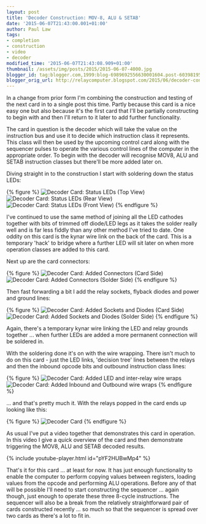 ```yaml
---
layout: post
title: 'Decoder Construction: MOV-8, ALU & SETAB'
date: '2015-06-07T21:43:00.001+01:00'
author: Paul Law
tags:
- completion
- construction
- video
- decoder
modified_time: '2015-06-07T21:43:08.909+01:00'
thumbnail: /assets/img/posts/2015/2015-06-07-4000.jpg
blogger_id: tag:blogger.com,1999:blog-6989692556630001604.post-6039819533217163126
blogger_orig_url: http://relaycomputer.blogspot.com/2015/06/decoder-construction-mov-8-alu-setab.html
---
```


In a change from prior form 
I'm combining the construction and testing of the next card in to a single 
post this time. Partly because this card is a nice easy one but also because 
it's the first card that I'll be partially constructing to begin with and then 
I'll return to it later to add further functionality.

The card in 
question is the decoder which will take the value on the instruction bus and 
use it to decide which instruction class it represents. This class will then 
be used by the upcoming control card along with the sequencer pulses to 
operate the various control lines of the computer in the appropriate order. To 
begin with the decoder will recognise MOV8, ALU and SETAB instruction classes 
but there'll be more added later on. 

Diving straight in to the 
construction I start with soldering down the status LEDs: 

{% figure %}
![Decoder Card: Status LEDs (Top View)](/assets/img/posts/2015/2015-06-07-0000.jpg)
![Decoder Card: Status LEDs (Rear View)](/assets/img/posts/2015/2015-06-07-0001.jpg)
![Decoder Card: Status LEDs (Front View)](/assets/img/posts/2015/2015-06-07-0002.jpg)
{% endfigure %}

I've continued to use the same method of joining all the LED 
cathodes together with bits of trimmed off diode/LED legs as it takes the 
solder really well and is far less fiddly than any other method I've tried to 
date. One oddity on this card is the kynar wire link on the back of the card. 
This is a temporary 'hack' to bridge where a further LED will sit later on 
when more operation classes are added to this card.

Next up are the 
card connectors: 

{% figure %}
![Decoder Card: Added Connectors (Card Side)](/assets/img/posts/2015/2015-06-07-0003.jpg)
![Decoder Card: Added Connectors (Solder Side)](/assets/img/posts/2015/2015-06-07-0004.jpg)
{% endfigure %}

Then fast forwarding a bit I add the relay sockets, 
flyback diodes and power and ground lines: 

{% figure %}
![Decoder Card: Added Sockets and Diodes (Card Side)](/assets/img/posts/2015/2015-06-07-0005.jpg)
![Decoder Card: Added Sockets and Diodes (Solder Side)](/assets/img/posts/2015/2015-06-07-0006.jpg)
{% endfigure %}

Again, there's a temporary kynar wire linking 
the LED and relay grounds together ... when further LEDs are added a more 
permanent connection will be soldered in.

With the soldering done 
it's on with the wire wrapping. There isn't much to do on this card - just the 
LED links, 'decision tree' lines between the relays and then the inbound 
opcode bits and outbound instruction class lines: 

{% figure %}
![Decoder Card: Added LED and inter-relay wire wraps](/assets/img/posts/2015/2015-06-07-0007.jpg)
![Decoder Card: Added Inbound and Outbound wire wraps](/assets/img/posts/2015/2015-06-07-0008.jpg)
{% endfigure %}

... and that's pretty much it. With the relays popped 
in the card ends up looking like this: 

{% figure %}
![Decoder Card](/assets/img/posts/2015/2015-06-07-0009.jpg)
{% endfigure %}

As usual I've 
put a video together that demonstrates this card in operation. In this video I 
give a quick overview of the card and then demonstrate triggering the MOV8, 
ALU and SETAB decoded results. 

{% include youtube-player.html id="pYF2HUBwMp4" %}

That's it for this card ... at least for now. It has just enough 
functionality to enable the computer to perform copying values between 
registers, loading values from the opcode and performing ALU operations. 
Before any of that will be possible I'll need to start constructing the 
sequencer ... again though, just enough to operate these three 8-cycle 
instructions. The sequencer will also be a break from the relatively 
straightforward pair of cards constructed recently ... so much so that the 
sequencer is spread over two cards as there's a lot to fit in. 